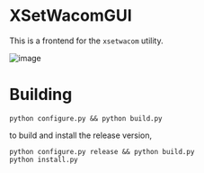 # XSetWacomGUI

This is a frontend for the `xsetwacom` utility.

![image](https://github.com/user-attachments/assets/911f735e-d48d-4105-b63b-e0baadd2b07e)

# Building

``python configure.py && python build.py``

to build and install the release version, 

``python configure.py release && python build.py``\
``python install.py``

